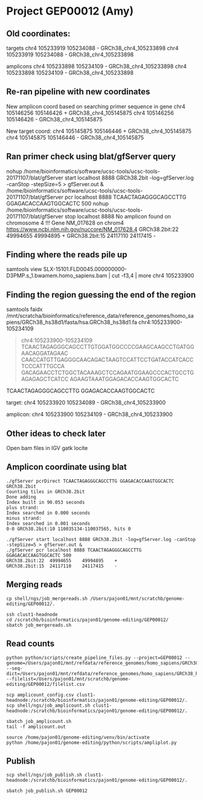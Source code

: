 # Project GEP00012 (Amy)

## Old coordinates:
targets
chr4	105233919	105234088	-	GRCh38_chr4_105233898
chr4	105233919	105234088	-	GRCh38_chr4_105233898

amplicons
chr4	105233898	105234109	-	GRCh38_chr4_105233898
chr4	105233898	105234109	-	GRCh38_chr4_105233898


## Re-ran pipeline with new coordinates
New amplicon coord based on searching primer sequence in gene
chr4    105146256       105146426       +       GRCh38_chr4_105145875
chr4	105146256	105146426	-	GRCh38_chr4_105145875

New target coord:
chr4    105145875       105146446       +       GRCh38_chr4_105145875
chr4	105145875	105146446	-	GRCh38_chr4_105145875

## Ran primer check using blat/gfServer query
nohup /home/bioinformatics/software/ucsc-tools/ucsc-tools-20171107/blat/gfServer start localhost 8888 GRCh38.2bit -log=gfServer.log -canStop -stepSize=5 > gfServer.out &
/home/bioinformatics/software/ucsc-tools/ucsc-tools-20171107/blat/gfServer pcr localhost 8888 TCAACTAGAGGGCAGCCTTG GGAGACACCAAGTGGCACTC 500
nohup /home/bioinformatics/software/ucsc-tools/ucsc-tools-20171107/blat/gfServer stop localhost 8888
No amplicon found on chromosome 4 !!!
Gene NM_017628 on chrom4 https://www.ncbi.nlm.nih.gov/nuccore/NM_017628.4
GRCh38.2bit:22	49994655	49994895	+
GRCh38.2bit:15	24117110	24117415	-

## Finding where the reads pile up
samtools view SLX-15101.FLD0045.000000000-D3PMP.s_1.bwamem.homo_sapiens.bam | cut -f3,4 | more
chr4	105233900

## Finding the region guessing the end of the region
samtools faidx /mnt/scratcha/bioinformatics/reference_data/reference_genomes/homo_sapiens/GRCh38_hs38d1/fasta/hsa.GRCh38_hs38d1.fa chr4:105233900-105234109

>chr4:105233900-105234109
TCAACTAGAGGGCAGCCTTGTGGATGGCCCCGAAGCAAGCCTGATGGAACAGGATAGAAC
CAACCATGTTGAGGGCAACAGACTAAGTCCATTCCTGATACCATCACCTCCCATTTGCCA
GACAGAACCTCTGGCTACAAAGCTCCAGAATGGAAGCCCACTGCCTGAGAGAGCTCATCC
AGAAGTAAATGGAGACACCAAGTGGCACTC

TCAACTAGAGGGCAGCCTTG
GGAGACACCAAGTGGCACTC

target:
chr4	105233920	105234089	-	GRCh38_chr4_105233900

amplicon:
chr4	105233900	105234109	-	GRCh38_chr4_105233900

## Other ideas to check later
Open bam files in IGV
gatk locite

## Amplicon coordinate using blat

```
./gfServer pcrDirect TCAACTAGAGGGCAGCCTTG GGAGACACCAAGTGGCACTC GRCh38.2bit
Counting tiles in GRCh38.2bit
Done adding
Index built in 90.053 seconds
plus strand:
Index searched in 0.000 seconds
minus strand:
Index searched in 0.001 seconds
0-0 GRCh38.2bit:10 110035134-110037565, hits 0

./gfServer start localhost 8888 GRCh38.2bit -log=gfServer.log -canStop -stepSize=5 > gfServer.out &
./gfServer pcr localhost 8888 TCAACTAGAGGGCAGCCTTG GGAGACACCAAGTGGCACTC 500
GRCh38.2bit:22	49994655	49994895	+
GRCh38.2bit:15	24117110	24117415	-
```

## Merging reads

```
cp shell/ngs/job_mergereads.sh /Users/pajon01/mnt/scratchb/genome-editing/GEP00012/.
```

```
ssh clust1-headnode
cd /scratchb/bioinformatics/pajon01/genome-editing/GEP00012/
sbatch job_mergereads.sh
```


## Read counts

```
python python/scripts/create_pipeline_files.py --project=GEP00012 --genome=/Users/pajon01/mnt/refdata/reference_genomes/homo_sapiens/GRCh38_hs38d1/fasta/hsa.GRCh38_hs38d1.fa --seq-dict=/Users/pajon01/mnt/refdata/reference_genomes/homo_sapiens/GRCh38_hs38d1/fasta/hsa.GRCh38_hs38d1.dict --filelist=/Users/pajon01/mnt/scratchb/genome-editing/GEP00012/filelist.csv

scp amplicount_config.csv clust1-headnode:/scratchb/bioinformatics/pajon01/genome-editing/GEP00012/.
scp shell/ngs/job_amplicount.sh clust1-headnode:/scratchb/bioinformatics/pajon01/genome-editing/GEP00012/.
```

```
sbatch job_amplicount.sh
tail -f amplicount.out

source /home/pajon01/genome-editing/venv/bin/activate
python /home/pajon01/genome-editing/python/scripts/ampliplot.py
```

## Publish

```
scp shell/ngs/job_publish.sh clust1-headnode:/scratchb/bioinformatics/pajon01/genome-editing/GEP00012/.
```

```
sbatch job_publish.sh GEP00012
```
